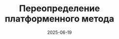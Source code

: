 ---
date: 2025-06-19
guid: 6656f6b3-597c-474f-a1c6-9146f98fe938
title: Переопределение платформенного метода
question: |
    Что произойдёт?
options:
    - Вывод предупреждения
    - Вывод сообщения
    - Ошибка проверки синтаксиса
    - Ошибка в моменте выполнения
    - ААААА!!!
correct: 1
explanation: |
    Создаем серверный метод и называем его так же как существующий только на клиенте.  
    В результате ошибки задвоения метода нет и платформа выбирает наш метод в приоритете.  
    За наводку спасибо https://t.me/JuniorOneS/ZhokhovM  

    Например, есть метод платформы ПоказатьПредупреждение.  
    Но он существует только на клиенте, на сервере его нет.  
    Мы в форме создаем серверный метод и называем его так же как метод платформы.  
    Ошибки задвоения нет, потому что наш серверный, а платформенный - клиентский.
tags:
    - wtf
    - compiler
source: https://t.me/JuniorOneS/683
images:
    - /assets/questions/2025-06-19_1_1.jpg
---